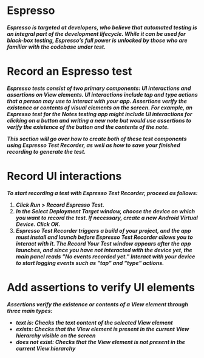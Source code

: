 # Espresso
***Espresso is targeted at developers, who believe that automated testing is an integral part of the development lifecycle. While it can be used for black-box testing, Espresso’s full power is unlocked by those who are familiar with the codebase under test.***

# Record an Espresso test
***Espresso tests consist of two primary components: UI interactions and assertions on View elements. UI interactions include tap and type actions that a person may use to interact with your app. Assertions verify the existence or contents of visual elements on the screen. For example, an Espresso test for the Notes testing app might include UI interactions for clicking on a button and writing a new note but would use assertions to verify the existence of the button and the contents of the note.***

***This section will go over how to create both of these test components using Espresso Test Recorder, as well as how to save your finished recording to generate the test.***

# Record UI interactions

***To start recording a test with Espresso Test Recorder, proceed as follows:***

1. ***Click Run > Record Espresso Test.***
2. ***In the Select Deployment Target window, choose the device on which you want to record the test. If necessary, create a new Android Virtual Device. Click OK.***
3. ***Espresso Test Recorder triggers a build of your project, and the app must install and launch before Espresso Test Recorder allows you to interact with it. The Record Your Test window appears after the app launches, and since you have not interacted with the device yet, the main panel reads "No events recorded yet." Interact with your device to start logging events such as "tap" and "type" actions.***

# Add assertions to verify UI elements

***Assertions verify the existence or contents of a View element through three main types:***

- ***text is: Checks the text content of the selected View element***
- ***exists: Checks that the View element is present in the current View hierarchy visible on the screen***
- ***does not exist: Checks that the View element is not present in the current View hierarchy***